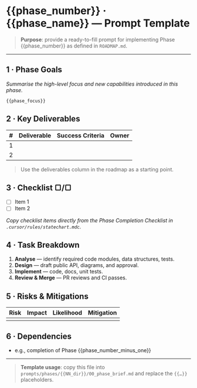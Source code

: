 # {{phase_number}} · {{phase_name}} — Prompt Template

> **Purpose**: provide a ready-to-fill prompt for implementing Phase {{phase_number}} as defined in `ROADMAP.md`.

---

## 1 · Phase Goals

_Summarise the high-level focus and new capabilities introduced in this phase._

```
{{phase_focus}}
```

## 2 · Key Deliverables

| # | Deliverable | Success Criteria | Owner |
|---|-------------|------------------|-------|
| 1 |             |                  |       |
| 2 |             |                  |       |

> Use the deliverables column in the roadmap as a starting point.

## 3 · Checklist ▢/▢

- [ ] Item 1
- [ ] Item 2

_Copy checklist items directly from the Phase Completion Checklist in `.cursor/rules/statechart.mdc`._

## 4 · Task Breakdown

1. **Analyse** — identify required code modules, data structures, tests.
2. **Design** — draft public API, diagrams, and approval.
3. **Implement** — code, docs, unit tests.
4. **Review & Merge** — PR reviews and CI passes.

## 5 · Risks & Mitigations

| Risk | Impact | Likelihood | Mitigation |
|------|--------|------------|------------|
|      |        |            |            |

## 6 · Dependencies

* e.g., completion of Phase {{phase_number_minus_one}}

---

> **Template usage**: copy this file into `prompts/phases/{{NN_dir}}/00_phase_brief.md` and replace the `{{…}}` placeholders. 